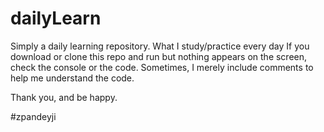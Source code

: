 # dailyLearn

Simply a daily learning repository. What I study/practice every day 
If you download or clone this repo and run but nothing appears on the screen, check the console or the code. Sometimes, I merely include comments to help me understand the code.

Thank you, and be happy. 

#zpandeyji
